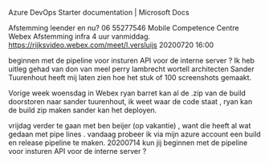 Azure DevOps Starter documentation | Microsoft Docs


Afstemming leender en nu? 06 55277546 Mobile Competence Centre
Webex Afstemming infra 4 uur vanmiddag. https://rijksvideo.webex.com/meet/l.versluijs
20200720 16:00

beginnen met de pipeline voor insturen API voor de interne server ? Ik heb uitleg gehad van don van meel perry lambrecht wortell architecten Sander Tuurenhout heeft mij laten zien hoe het stuk of 100 screenshots gemaakt.

Vorige week woensdag in Webex ryan barret kan al de .zip van de build doorstoren naar sander tuurenhout,
ik weet waar de code staat , ryan kan de build zip maken sander kan het deployen.

vrijdag verder te gaan met ben beijer (op vakantie) , want die heeft al wat gedaan met pipe lines .
vandaag probeer ik via mijn azure account een build en release pipeline te maken.
20200714 kun jij beginnen met de pipeline voor insturen API voor de interne server ?
